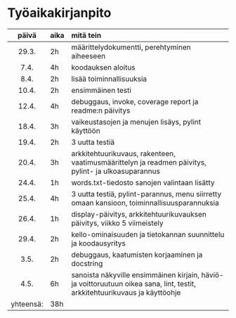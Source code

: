 # Työaikakirjanpito

| päivä | aika | mitä tein  |
| :----:|:-----| :-----|
| 29.3. | 2h   |  määrittelydokumentti, perehtyminen aiheeseen  |
| 7.4.  | 4h   |  koodauksen aloitus  |
| 8.4.  | 2h   |  lisää toiminnallisuuksia  |
| 10.4. | 2h   |  ensimmäinen testi |
| 12.4. | 4h   |  debuggaus, invoke, coverage report ja readme:n päivitys |
| 18.4.	| 3h   |  vaikeustasojen ja menujen lisäys, pylint käyttöön	|
| 19.4. | 2h   |  3 uutta testiä  |
| 20.4. | 3h   |  arkkitehtuurikuvaus, rakenteen, vaatimusmäärittelyn ja readmen päivitys, pylint- ja ulkoasuparannus |
| 24.4. | 1h   |  words.txt-tiedosto sanojen valintaan lisätty  | 
| 25.4. | 4h   |  3 uutta testiä, pylint-parannus, menu siirretty omaan kansioon, toiminnallisuusparannuksia |
| 26.4. | 1h   |  display-päivitys, arkkitehtuurikuvauksen päivitys, viikko 5 viimeistely |
| 29.4. | 2h   |  kello-ominaisuuden ja tietokannan suunnittelu ja koodausyritys  |
| 3.5.  | 2h   |  debuggaus, kaatumisten korjaaminen ja docstring |
| 4.5.  | 6h   |  sanoista näkyville ensimmäinen kirjain, häviö-ja voittoruutuun oikea sana, lint, testit, arkkitehtuurikuvaus ja käyttöohje  |
| yhteensä:  | 38h
